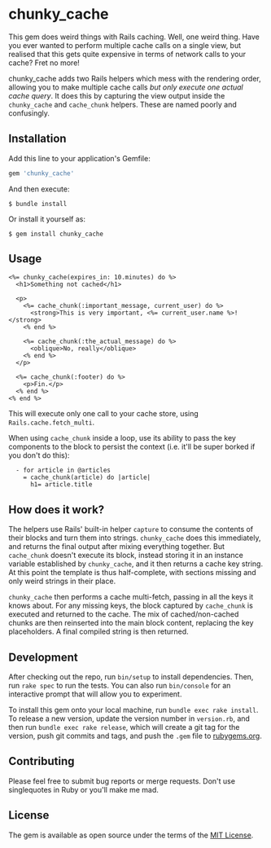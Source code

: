 # chunky_cache

This gem does weird things with Rails caching. Well, one weird thing. Have you ever wanted to perform multiple cache calls on a single view, but realised that this gets quite expensive in terms of network calls to your cache? Fret no more!

chunky_cache adds two Rails helpers which mess with the rendering order, allowing you to make multiple cache calls _but only execute one actual cache query_. It does this by capturing the view output inside the `chunky_cache` and `cache_chunk` helpers. These are named poorly and confusingly.

## Installation

Add this line to your application's Gemfile:

```ruby
gem 'chunky_cache'
```

And then execute:

    $ bundle install

Or install it yourself as:

    $ gem install chunky_cache

## Usage

```erb
<%= chunky_cache(expires_in: 10.minutes) do %>
  <h1>Something not cached</h1>

  <p>
    <%= cache_chunk(:important_message, current_user) do %>
      <strong>This is very important, <%= current_user.name %>!</strong>
    <% end %>

    <%= cache_chunk(:the_actual_message) do %>
      <oblique>No, really</oblique>
    <% end %>
  </p>

  <%= cache_chunk(:footer) do %>
    <p>Fin.</p>
  <% end %>
<% end %>
```

This will execute only one call to your cache store, using `Rails.cache.fetch_multi`.

When using `cache_chunk` inside a loop, use its ability to pass the key components to the block
to persist the context (i.e. it'll be super borked if you don't do this):

```slim
  - for article in @articles
    = cache_chunk(article) do |article|
      h1= article.title
```

## How does it work?

The helpers use Rails' built-in helper `capture` to consume the contents of their blocks and turn them into strings. `chunky_cache` does this immediately, and returns the final output after mixing everything together. But `cache_chunk` doesn't execute its block, instead storing it in an instance variable established by `chunky_cache`, and it then returns a cache key string. At this point the template is thus half-complete, with sections missing and only weird strings in their place.

`chunky_cache` then performs a cache multi-fetch, passing in all the keys it knows about. For any missing keys, the block captured by `cache_chunk` is executed and returned to the cache. The mix of cached/non-cached chunks are then reinserted into the main block content, replacing the key placeholders. A final compiled string is then returned.

## Development

After checking out the repo, run `bin/setup` to install dependencies. Then, run `rake spec` to run the tests. You can also run `bin/console` for an interactive prompt that will allow you to experiment.

To install this gem onto your local machine, run `bundle exec rake install`. To release a new version, update the version number in `version.rb`, and then run `bundle exec rake release`, which will create a git tag for the version, push git commits and tags, and push the `.gem` file to [rubygems.org](https://rubygems.org).

## Contributing

Please feel free to submit bug reports or merge requests. Don't use singlequotes in Ruby or you'll make me mad.

## License

The gem is available as open source under the terms of the [MIT License](https://opensource.org/licenses/MIT).
